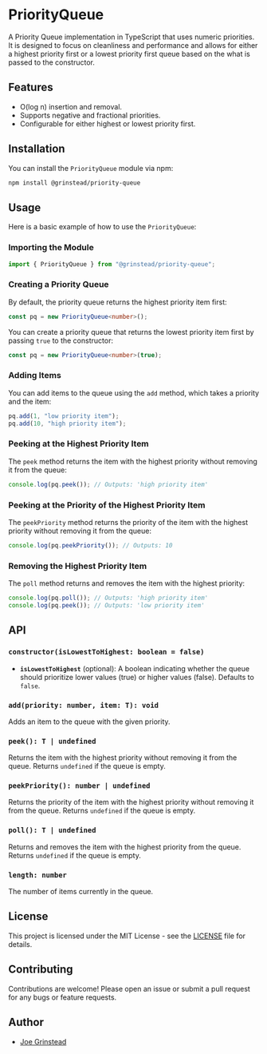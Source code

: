 # PriorityQueue

A Priority Queue implementation in TypeScript that uses numeric priorities.
It is designed to focus on cleanliness and performance and allows for either a highest priority first or a lowest priority first queue based on the what is passed to the constructor.

## Features

- O(log n) insertion and removal.
- Supports negative and fractional priorities.
- Configurable for either highest or lowest priority first.

## Installation

You can install the `PriorityQueue` module via npm:

```bash
npm install @grinstead/priority-queue
```

## Usage

Here is a basic example of how to use the `PriorityQueue`:

### Importing the Module

```typescript
import { PriorityQueue } from "@grinstead/priority-queue";
```

### Creating a Priority Queue

By default, the priority queue returns the highest priority item first:

```typescript
const pq = new PriorityQueue<number>();
```

You can create a priority queue that returns the lowest priority item first by passing `true` to the constructor:

```typescript
const pq = new PriorityQueue<number>(true);
```

### Adding Items

You can add items to the queue using the `add` method, which takes a priority and the item:

```typescript
pq.add(1, "low priority item");
pq.add(10, "high priority item");
```

### Peeking at the Highest Priority Item

The `peek` method returns the item with the highest priority without removing it from the queue:

```typescript
console.log(pq.peek()); // Outputs: 'high priority item'
```

### Peeking at the Priority of the Highest Priority Item

The `peekPriority` method returns the priority of the item with the highest priority without removing it from the queue:

```typescript
console.log(pq.peekPriority()); // Outputs: 10
```

### Removing the Highest Priority Item

The `poll` method returns and removes the item with the highest priority:

```typescript
console.log(pq.poll()); // Outputs: 'high priority item'
console.log(pq.peek()); // Outputs: 'low priority item'
```

## API

### `constructor(isLowestToHighest: boolean = false)`

- **`isLowestToHighest`** (optional): A boolean indicating whether the queue should prioritize lower values (true) or higher values (false). Defaults to `false`.

### `add(priority: number, item: T): void`

Adds an item to the queue with the given priority.

### `peek(): T | undefined`

Returns the item with the highest priority without removing it from the queue. Returns `undefined` if the queue is empty.

### `peekPriority(): number | undefined`

Returns the priority of the item with the highest priority without removing it from the queue. Returns `undefined` if the queue is empty.

### `poll(): T | undefined`

Returns and removes the item with the highest priority from the queue. Returns `undefined` if the queue is empty.

### `length: number`

The number of items currently in the queue.

## License

This project is licensed under the MIT License - see the [LICENSE](LICENSE) file for details.

## Contributing

Contributions are welcome! Please open an issue or submit a pull request for any bugs or feature requests.

## Author

- [Joe Grinstead](https://github.com/grinstead)
